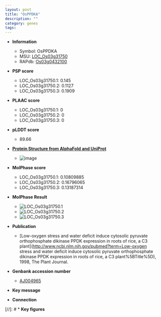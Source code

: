 ```yaml
---
layout: post
title: "OsPPDKA"
description: ""
category: genes
tags: 
---
```


* **Information**  
    + Symbol: OsPPDKA  
    + MSU: [LOC_Os03g31750](http://rice.plantbiology.msu.edu/cgi-bin/ORF_infopage.cgi?orf=LOC_Os03g31750)  
    + RAPdb: [Os03g0432100](http://rapdb.dna.affrc.go.jp/viewer/gbrowse_details/irgsp1?name=Os03g0432100)  

* **PSP score**  
    + LOC_Os03g31750.1: 0.145 
    + LOC_Os03g31750.2: 0.1127 
    + LOC_Os03g31750.3: 0.1909 

* **PLAAC score**  
    + LOC_Os03g31750.1: 0 
    + LOC_Os03g31750.2: 0 
    + LOC_Os03g31750.3: 0 

* **pLDDT score**
    + 89.66

* **[Protein Structure from AlphaFold and UniProt](https://www.uniprot.org/uniprotkb/Q75KR1/entry#structure)**
    + ![image](https://ricepsp.github.io/images/Q7/AF-Q75KR1-F1.png)

* **MolPhase score**
    + LOC_Os03g31750.1: 0.10809885
    + LOC_Os03g31750.2: 0.16796065
    + LOC_Os03g31750.3: 0.13187314

* **MolPhase Result**
    + ![LOC_Os03g31750.1](https://304243504.github.io/Pictures/LOC_Os03g/LOC_Os03g31750.1.png)
    + ![LOC_Os03g31750.2](https://304243504.github.io/Pictures/LOC_Os03g/LOC_Os03g31750.2.png)
    + ![LOC_Os03g31750.3](https://304243504.github.io/Pictures/LOC_Os03g/LOC_Os03g31750.3.png)

* **Publication**  
    + [Low-oxygen stress and water deficit induce cytosolic pyruvate orthophosphate dikinase PPDK expression in roots of rice, a C3 plant](http://www.ncbi.nlm.nih.gov/pubmed?term=Low-oxygen stress and water deficit induce cytosolic pyruvate orthophosphate dikinase PPDK expression in roots of rice, a C3 plant%5BTitle%5D), 1998, The Plant Journal.

* **Genbank accession number**  
    + [AJ004965](http://www.ncbi.nlm.nih.gov/nuccore/AJ004965)

* **Key message**  

* **Connection**  

[//]: # * **Key figures**  


